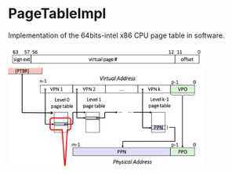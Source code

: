 # PageTableImpl
Implementation of the 64bits-intel x86 CPU page table in software. 
<p float="left">
  <img src="https://github.com/rickben/PageTableImpl/blob/master/os1.jpg" width="400" />
  <img src="https://github.com/rickben/PageTableImpl/blob/master/os2.jpg" width="400" /> 
</p>
